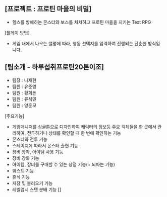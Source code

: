 [프로젝트 : 프로틴 마을의 비밀]
-
- 헬스를 방해하는 몬스터와 보스를 처치하고 프로틴 마을을 지키는 Text RPG

[플레이 방법]
- 게임 내에서 나오는 설명에 따라, 행동 선택지를 입력하여 진행되는 단순한 방식입니다.

[팀소개 - 하루섭취프로틴20톤이조]
-
- 팀장 : 나재현
- 팀원 : 유준영
- 팀원 : 황희돈
- 팀원 : 류석민
- 팀원 : 양훈모

[주요기능]
- 게임매니저를 싱글톤으로 디자인하여 캐릭터의 정보등 주요 객체들을 한 곳에서 관리하여, 전투하거나 상태를 확인할 때 한 번에 확인하는 기능
- 몬스터와 전투 기능
- 스테이지에 따라서 몬스터 출현 기능
- 장비 장착, 아이템 사용 기능
- 장비 강화 기능
- 아이템, 장비를 구매할 수 있는 상점 기능(+ 되파는 기능)
- 퀘스트 기능
- 휴식 기능
- 저장 및 불러오기 기능
- 레벨업시 스탯 분배 기능
[]
